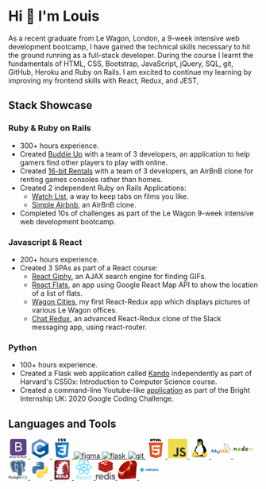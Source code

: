 # Hi 👋 I'm Louis

As a recent graduate from Le Wagon, London, a 9-week intensive web development bootcamp, I have gained the technical skills necessary to hit the ground running as a full-stack developer. During the course I learnt the fundamentals of HTML, CSS, Bootstrap, JavaScript, jQuery, SQL, git, GitHub, Heroku and Ruby on Rails. I am excited to continue my learning by improving my frontend skills with React, Redux, and JEST,

## Stack Showcase

### Ruby & Ruby on Rails
* 300+ hours experience.
* Created [Buddie Up](https://www.buddie-up.com/) with a team of 3 developers, an application to help gamers find other players to play with online.
* Created [16-bit Rentals](https://sixteen-bit-rentals.herokuapp.com/) with a team of 3 developers, an AirBnB clone for renting games consoles rather than homes.
* Created 2 independent Ruby on Rails Applications: 
  * [Watch List](https://github.com/louisizumi/rails-watch-list), a way to keep tabs on films you like.
  * [Simple Airbnb](https://github.com/louisizumi/rails-simple-airbnb), an AirBnB clone.
* Completed 10s of challenges as part of the Le Wagon 9-week intensive web development bootcamp.

### Javascript & React
* 200+ hours experience.
* Created 3 SPAs as part of a React course: 
  * [React Giphy](http://louisizumi.me/react-gifs/), an AJAX search engine for finding GIFs.
  * [React Flats](http://louisizumi.me/react-flats/), an app using Google React Map API to show the location of a list of flats.
  * [Wagon Cities](http://louisizumi.me/wagon-cities/), my first React-Redux app which displays pictures of various Le Wagon offices.
  * [Chat Redux](http://louisizumi.me/chat-redux/), an advanced React-Redux clone of the Slack messaging app, using react-router.

### Python
* 100+ hours experience.
* Created a Flask web application called [Kando](https://github.com/louisizumi/Kando) independently as part of Harvard's CS50x: Introduction to Computer Science course.
* Created a command-line Youtube-like [application](https://github.com/louisizumi/Google-Coding-Challenge) as part of the Bright Internship UK: 2020 Google Coding Challenge.

## Languages and Tools
<p align="left"> <a href="https://getbootstrap.com" target="_blank"> <img src="https://raw.githubusercontent.com/devicons/devicon/master/icons/bootstrap/bootstrap-plain-wordmark.svg" alt="bootstrap" width="40" height="40"/> </a> <a href="https://www.cprogramming.com/" target="_blank"> <img src="https://raw.githubusercontent.com/devicons/devicon/master/icons/c/c-original.svg" alt="c" width="40" height="40"/> </a> <a href="https://www.w3schools.com/css/" target="_blank"> <img src="https://raw.githubusercontent.com/devicons/devicon/master/icons/css3/css3-original-wordmark.svg" alt="css3" width="40" height="40"/> </a> <a href="https://www.figma.com/" target="_blank"> <img src="https://www.vectorlogo.zone/logos/figma/figma-icon.svg" alt="figma" width="40" height="40"/> </a> <a href="https://flask.palletsprojects.com/" target="_blank"> <img src="https://www.vectorlogo.zone/logos/pocoo_flask/pocoo_flask-icon.svg" alt="flask" width="40" height="40"/> </a> <a href="https://git-scm.com/" target="_blank"> <img src="https://www.vectorlogo.zone/logos/git-scm/git-scm-icon.svg" alt="git" width="40" height="40"/> </a> <a href="https://www.w3.org/html/" target="_blank"> <img src="https://raw.githubusercontent.com/devicons/devicon/master/icons/html5/html5-original-wordmark.svg" alt="html5" width="40" height="40"/> </a> <a href="https://developer.mozilla.org/en-US/docs/Web/JavaScript" target="_blank"> <img src="https://raw.githubusercontent.com/devicons/devicon/master/icons/javascript/javascript-original.svg" alt="javascript" width="40" height="40"/> </a> <a href="https://www.linux.org/" target="_blank"> <img src="https://raw.githubusercontent.com/devicons/devicon/master/icons/linux/linux-original.svg" alt="linux" width="40" height="40"/> </a> <a href="https://www.mysql.com/" target="_blank"> <img src="https://raw.githubusercontent.com/devicons/devicon/master/icons/mysql/mysql-original-wordmark.svg" alt="mysql" width="40" height="40"/> </a> <a href="https://nodejs.org" target="_blank"> <img src="https://raw.githubusercontent.com/devicons/devicon/master/icons/nodejs/nodejs-original-wordmark.svg" alt="nodejs" width="40" height="40"/> </a> <a href="https://www.postgresql.org" target="_blank"> <img src="https://raw.githubusercontent.com/devicons/devicon/master/icons/postgresql/postgresql-original-wordmark.svg" alt="postgresql" width="40" height="40"/> </a> <a href="https://www.python.org" target="_blank"> <img src="https://raw.githubusercontent.com/devicons/devicon/master/icons/python/python-original.svg" alt="python" width="40" height="40"/> </a> <a href="https://rubyonrails.org" target="_blank"> <img src="https://raw.githubusercontent.com/devicons/devicon/master/icons/rails/rails-original-wordmark.svg" alt="rails" width="40" height="40"/> </a> <a href="https://reactjs.org/" target="_blank"> <img src="https://raw.githubusercontent.com/devicons/devicon/master/icons/react/react-original-wordmark.svg" alt="react" width="40" height="40"/> </a> <a href="https://redis.io" target="_blank"> <img src="https://raw.githubusercontent.com/devicons/devicon/master/icons/redis/redis-original-wordmark.svg" alt="redis" width="40" height="40"/> </a> <a href="https://www.ruby-lang.org/en/" target="_blank"> <img src="https://raw.githubusercontent.com/devicons/devicon/master/icons/ruby/ruby-original.svg" alt="ruby" width="40" height="40"/> </a> <a href="https://webpack.js.org" target="_blank"> <img src="https://raw.githubusercontent.com/devicons/devicon/d00d0969292a6569d45b06d3f350f463a0107b0d/icons/webpack/webpack-original-wordmark.svg" alt="webpack" width="40" height="40"/> </a> </p>
